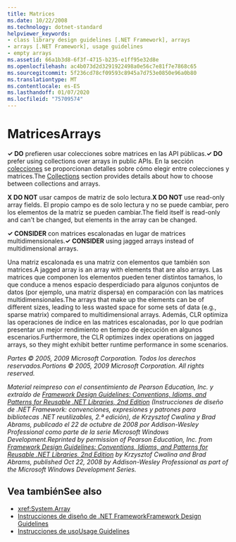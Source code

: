 ```yaml
---
title: Matrices
ms.date: 10/22/2008
ms.technology: dotnet-standard
helpviewer_keywords:
- class library design guidelines [.NET Framework], arrays
- arrays [.NET Framework], usage guidelines
- empty arrays
ms.assetid: 66a1b3d8-6f3f-4715-b235-e1ff95e32d8e
ms.openlocfilehash: ac4b073d2d3291922498a0e56c7e81f7e7868c65
ms.sourcegitcommit: 5f236cd78cf09593c8945a7d753e0850e96a0b80
ms.translationtype: MT
ms.contentlocale: es-ES
ms.lasthandoff: 01/07/2020
ms.locfileid: "75709574"
---
```

# <a name="arrays"></a><span data-ttu-id="d7ecf-102">Matrices</span><span class="sxs-lookup"><span data-stu-id="d7ecf-102">Arrays</span></span>
<span data-ttu-id="d7ecf-103">**✓ DO** prefieren usar colecciones sobre matrices en las API públicas.</span><span class="sxs-lookup"><span data-stu-id="d7ecf-103">**✓ DO** prefer using collections over arrays in public APIs.</span></span> <span data-ttu-id="d7ecf-104">En la sección [colecciones](../../../docs/standard/design-guidelines/guidelines-for-collections.md) se proporcionan detalles sobre cómo elegir entre colecciones y matrices.</span><span class="sxs-lookup"><span data-stu-id="d7ecf-104">The [Collections](../../../docs/standard/design-guidelines/guidelines-for-collections.md) section provides details about how to choose between collections and arrays.</span></span>  
  
 <span data-ttu-id="d7ecf-105">**X DO NOT** usar campos de matriz de solo lectura.</span><span class="sxs-lookup"><span data-stu-id="d7ecf-105">**X DO NOT** use read-only array fields.</span></span> <span data-ttu-id="d7ecf-106">El propio campo es de solo lectura y no se puede cambiar, pero los elementos de la matriz se pueden cambiar.</span><span class="sxs-lookup"><span data-stu-id="d7ecf-106">The field itself is read-only and can't be changed, but elements in the array can be changed.</span></span>  
  
 <span data-ttu-id="d7ecf-107">**✓ CONSIDER** con matrices escalonadas en lugar de matrices multidimensionales.</span><span class="sxs-lookup"><span data-stu-id="d7ecf-107">**✓ CONSIDER** using jagged arrays instead of multidimensional arrays.</span></span>  
  
 <span data-ttu-id="d7ecf-108">Una matriz escalonada es una matriz con elementos que también son matrices.</span><span class="sxs-lookup"><span data-stu-id="d7ecf-108">A jagged array is an array with elements that are also arrays.</span></span> <span data-ttu-id="d7ecf-109">Las matrices que componen los elementos pueden tener distintos tamaños, lo que conduce a menos espacio desperdiciado para algunos conjuntos de datos (por ejemplo, una matriz dispersa) en comparación con las matrices multidimensionales.</span><span class="sxs-lookup"><span data-stu-id="d7ecf-109">The arrays that make up the elements can be of different sizes, leading to less wasted space for some sets of data (e.g., sparse matrix) compared to multidimensional arrays.</span></span> <span data-ttu-id="d7ecf-110">Además, CLR optimiza las operaciones de índice en las matrices escalonadas, por lo que podrían presentar un mejor rendimiento en tiempo de ejecución en algunos escenarios.</span><span class="sxs-lookup"><span data-stu-id="d7ecf-110">Furthermore, the CLR optimizes index operations on jagged arrays, so they might exhibit better runtime performance in some scenarios.</span></span>  
  
 <span data-ttu-id="d7ecf-111">*Partes © 2005, 2009 Microsoft Corporation. Todos los derechos reservados.*</span><span class="sxs-lookup"><span data-stu-id="d7ecf-111">*Portions © 2005, 2009 Microsoft Corporation. All rights reserved.*</span></span>  
  
 <span data-ttu-id="d7ecf-112">*Material reimpreso con el consentimiento de Pearson Education, Inc. y extraído de [Framework Design Guidelines: Conventions, Idioms, and Patterns for Reusable .NET Libraries, 2nd Edition](https://www.informit.com/store/framework-design-guidelines-conventions-idioms-and-9780321545619) (Instrucciones de diseño de .NET Framework: convenciones, expresiones y patrones para bibliotecas .NET reutilizables, 2.ª edición), de Krzysztof Cwalina y Brad Abrams, publicado el 22 de octubre de 2008 por Addison-Wesley Professional como parte de la serie Microsoft Windows Development.*</span><span class="sxs-lookup"><span data-stu-id="d7ecf-112">*Reprinted by permission of Pearson Education, Inc. from [Framework Design Guidelines: Conventions, Idioms, and Patterns for Reusable .NET Libraries, 2nd Edition](https://www.informit.com/store/framework-design-guidelines-conventions-idioms-and-9780321545619) by Krzysztof Cwalina and Brad Abrams, published Oct 22, 2008 by Addison-Wesley Professional as part of the Microsoft Windows Development Series.*</span></span>  
  
## <a name="see-also"></a><span data-ttu-id="d7ecf-113">Vea también</span><span class="sxs-lookup"><span data-stu-id="d7ecf-113">See also</span></span>

- <xref:System.Array>
- [<span data-ttu-id="d7ecf-114">Instrucciones de diseño de .NET Framework</span><span class="sxs-lookup"><span data-stu-id="d7ecf-114">Framework Design Guidelines</span></span>](../../../docs/standard/design-guidelines/index.md)
- [<span data-ttu-id="d7ecf-115">Instrucciones de uso</span><span class="sxs-lookup"><span data-stu-id="d7ecf-115">Usage Guidelines</span></span>](../../../docs/standard/design-guidelines/usage-guidelines.md)
